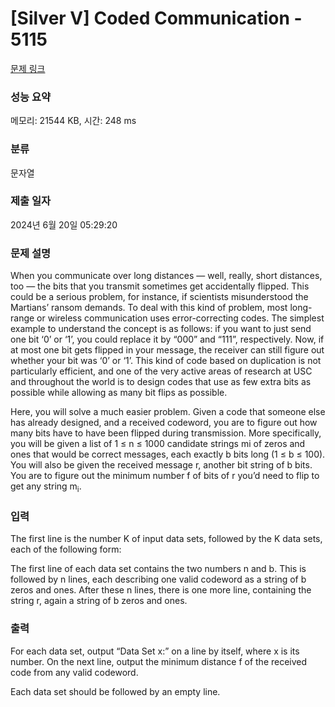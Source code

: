 # [Silver V] Coded Communication - 5115 

[문제 링크](https://www.acmicpc.net/problem/5115) 

### 성능 요약

메모리: 21544 KB, 시간: 248 ms

### 분류

문자열

### 제출 일자

2024년 6월 20일 05:29:20

### 문제 설명

<p>When you communicate over long distances — well, really, short distances, too — the bits that you transmit sometimes get accidentally flipped. This could be a serious problem, for instance, if scientists misunderstood the Martians’ ransom demands. To deal with this kind of problem, most long-range or wireless communication uses error-correcting codes. The simplest example to understand the concept is as follows: if you want to just send one bit ‘0’ or ‘1’, you could replace it by “000” and “111”, respectively. Now, if at most one bit gets flipped in your message, the receiver can still figure out whether your bit was ‘0’ or ‘1’. This kind of code based on duplication is not particularly efficient, and one of the very active areas of research at USC and throughout the world is to design codes that use as few extra bits as possible while allowing as many bit flips as possible.</p>

<p>Here, you will solve a much easier problem. Given a code that someone else has already designed, and a received codeword, you are to figure out how many bits have to have been flipped during transmission. More specifically, you will be given a list of 1 ≤ n ≤ 1000 candidate strings mi of zeros and ones that would be correct messages, each exactly b bits long (1 ≤ b ≤ 100). You will also be given the received message r, another bit string of b bits. You are to figure out the minimum number f of bits of r you’d need to flip to get any string m<sub>i</sub>.</p>

### 입력 

 <p>The first line is the number K of input data sets, followed by the K data sets, each of the following form:</p>

<p>The first line of each data set contains the two numbers n and b. This is followed by n lines, each describing one valid codeword as a string of b zeros and ones. After these n lines, there is one more line, containing the string r, again a string of b zeros and ones.</p>

### 출력 

 <p>For each data set, output “Data Set x:” on a line by itself, where x is its number. On the next line, output the minimum distance f of the received code from any valid codeword.</p>

<p>Each data set should be followed by an empty line.</p>

